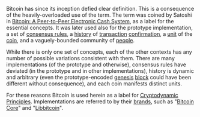 Bitcoin has since its inception defied clear definition. This is a consequence of the heavily-overloaded use of the term. The term was coined by Satoshi in [Bitcoin: A Peer-to-Peer Electronic Cash System](https://bitcoin.org/bitcoin.pdf), as a label for the essential concepts. It was later used also for the prototype implementation, a set of [consensus rules](Glossary#consensus-rules), a [history](Glossary#chain) of [transaction](Glossary#transaction) [confirmation](Glossary#confirmation), a [unit](Glossary#unit) of the [coin](Glossary#coin), and a vaguely-bounded community of [people](Glossary#person).

While there is only one set of concepts, each of the other contexts has any number of possible variations consistent with them. There are many implementations (of the prototype and otherwise), consensus rules have deviated (in the prototype and in other implementations), history is dynamic and arbitrary (even the prototype-encoded [genesis](Glossary#genesis) [block](Glossary#block) could have been different without consequence), and each coin manifests distinct units.

For these reasons Bitcoin is used herein as a label for [Cryptodynamic Principles](Cryptodynamic-Principles). Implementations are referred to by their [brands](Brand-Arrogation), such as "[Bitcoin Core](https://bitcoin.org/en/bitcoin-core)" and "[Libbitcoin](https://libbitcoin.org)".